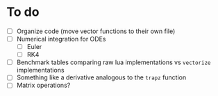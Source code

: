 # To do

- [ ] Organize code (move vector functions to their own file)
- [ ] Numerical integration for ODEs
    - [ ] Euler
    - [ ] RK4
- [ ] Benchmark tables comparing raw lua implementations vs `vectorize` implementations
- [ ] Something like a derivative analogous to the `trapz` function
- [ ] Matrix operations?
